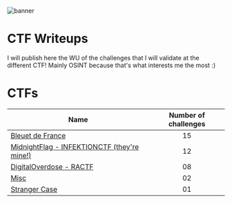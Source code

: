 ![banner](https://i.ibb.co/q0GPPC5/1500x500.jpg)

# CTF Writeups

I will publish here the WU of the challenges that I will validate at the different CTF! Mainly OSINT because that's what interests me the most :)

# CTFs

| Name                                                             | Number of challenges | 
|------------------------------------------------------------------|:--------------------:|
| [Bleuet de France](Bleuet%20de%20France)                         |          15          |
| [MidnightFlag - INFEKTIONCTF (they're mine!)](MidnightFlagCTF)   |          12          |
| [DigitalOverdose - RACTF](DigitalOverdose)                       |          08          |
| [Misc](Misc)                                                     |          02          |
| [Stranger Case](StrangerCase)                                    |          01          |
